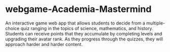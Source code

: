 # webgame-Academia-Mastermind
An interactive game web app that allows students to decide from a multiple-choice quiz ranging in the topics of science, mathematics, and history. Students can receive points that they accumulate by completing levels and upgrading their avatar rank. As they progress through the quizzes, they will approach harder and harder content.
